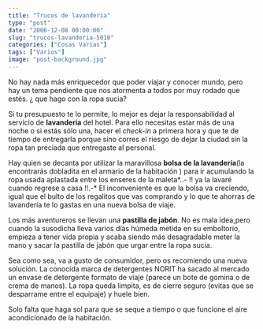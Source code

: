 ```yaml
---
title: "Trucos de lavandería"
type: "post"
date: "2006-12-08 00:00:00"
slug: "trucos-lavanderia-5010"
categories: ["Cosas Varias"]
tags: ["Varios"]
image: "post-background.jpg"
---
```


No hay nada más enriquecedor que poder viajar y conocer mundo, pero hay un tema pendiente que nos atormenta a todos por muy rodado que estés. ¿ que hago con la ropa sucia?  
  
Si tu presupuesto te lo permite, lo mejor es dejar la responsabilidad al servicio de **lavandería** del hotel. Para ello necesitas estar más de una noche o si estás sólo una, hacer el *check-in* a primera hora y que te de tiempo de entregarla porque sino corres el riesgo de dejar la ciudad sin la ropa tan preciada que entregaste al personal.  
  
Hay quien se decanta por utilizar la maravillosa **bolsa de la lavandería**(la encontrarás dobladita en el armario de la habitación ) para ir acumulando la ropa usada aplastada entre los enseres de la maleta*..- !! ya la lavaré cuando regrese a casa !!.-* El inconveniente es que la bolsa va creciendo, igual que el bulto de los regalitos que vas comprando y lo que te ahorras de lavandería te lo gastas en una nueva bolsa de viaje.  
  
Los más aventureros se llevan una **pastilla de jabón**. No es mala idea,pero cuando la susodicha lleva varios días húmeda metida en su emboltorio, empieza a tener vida propia y acaba siendo más desagradable meter la mano y sacar la pastilla de jabón que urgar entre la ropa sucia.  
  
Sea como sea, va a gusto de consumidor, pero os recomiendo una nueva solución. La conocida marca de detergentes NORIT ha sacado al mercado un envase de detergente formato de viaje (parece un bote de gomina o de crema de manos). La ropa queda limpita, es de cierre seguro (evitas que se desparrame entre el equipaje) y huele bien.  
  
Solo falta que haga sol para que se seque a tiempo o que funcione el aire acondicionado de la habitación.